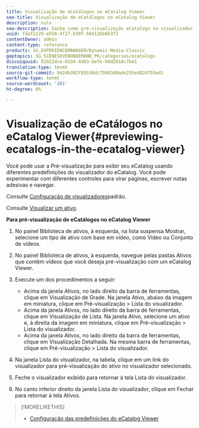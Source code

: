 ```yaml
---
title: Visualização de eCatálogos no eCatalog Viewer
seo-title: Visualização de eCatálogos no eCatalog Viewer
description: nulo
seo-description: Saiba como pré-visualização eCatalogs no visualizador eCatalog.
uuid: fdaf2129-e558-4f27-b30f-564126b6b3f2
contentOwner: admin
content-type: reference
products: SG_EXPERIENCEMANAGER/Dynamic-Media-Classic
geptopics: SG_SCENESEVENONDEMAND_PK/categories/ecatalogs
discoiquuid: 92022dce-6534-4d93-befe-9dd2818c7b41
translation-type: tm+mt
source-git-commit: 9424b392f85536dc75083d0ade255e4824755ed1
workflow-type: tm+mt
source-wordcount: '261'
ht-degree: 0%

---
```



# Visualização de eCatálogos no eCatalog Viewer{#previewing-ecatalogs-in-the-ecatalog-viewer}

Você pode usar a Pré-visualização para exibir seu eCatalog usando diferentes predefinições do visualizador do eCatalog. Você pode experimentar com diferentes controles para virar páginas, escrever notas adesivas e navegar.

Consulte [Configuração de visualizadores](application-setup.md#configuring_default_viewers)padrão.

Consulte [Visualizar um ativo](previewing-asset.md#previewing_an_asset).

**Para pré-visualização de eCatálogos no eCatalog Viewer**

1. No painel Biblioteca de ativos, à esquerda, na lista suspensa Mostrar, selecione um tipo de ativo com base em vídeo, como Vídeo ou Conjunto de vídeos.
1. No painel Biblioteca de ativos, à esquerda, navegue pelas pastas Ativos que contêm vídeos que você deseja pré-visualização com um eCatalog Viewer.
1. Execute um dos procedimentos a seguir:

   * Acima da janela Ativos, no lado direito da barra de ferramentas, clique em Visualização de Grade. Na janela Ativo, abaixo da imagem em miniatura, clique em Pré-visualização > Lista do visualizador.
   * Acima da janela Ativos, no lado direito da barra de ferramentas, clique em Visualização de Lista. Na janela Ativo, selecione um ativo e, à direita da imagem em miniatura, clique em Pré-visualização > Lista do visualizador.
   * Acima da janela Ativos, no lado direito da barra de ferramentas, clique em Visualização Detalhada. Na mesma barra de ferramentas, clique em Pré-visualização > Lista do visualizador.

1. Na janela Lista do visualizador, na tabela, clique em um link do visualizador para pré-visualização do ativo no visualizador selecionado.
1. Feche o visualizador exibido para retornar à tela Lista do visualizador.
1. No canto inferior direito da janela Lista do visualizador, clique em Fechar para retornar à tela Ativos.

>[!MORELIKETHIS]
>
>* [Configuração das predefinições do eCatalog Viewer](setting-ecatalog-viewer-presets.md#setting_up_ecatalog_viewer_presets)

